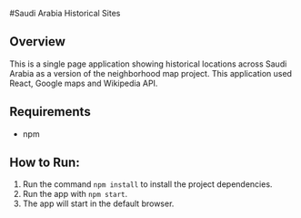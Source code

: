 #Saudi Arabia Historical Sites
## Overview
This is a single page application showing historical locations across Saudi Arabia as a version of the neighborhood map project. This application used React, Google maps and Wikipedia API.

## Requirements
* npm

## How to Run:

1. Run the command `npm install` to install the project dependencies.
2. Run the app with `npm start`.
3. The app will start in the default browser.
